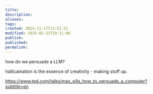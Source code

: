 ```yaml
---
title: 
description: 
aliases: 
tags: 
created: 2024-11-17T13:51:51
modified: 2025-02-23T19:11:06
publish: 
published: 
permalink: 
---
```


how do we persuade a LLM?


hallicaination is the essence of creativity - making stuff up.



https://www.ted.com/talks/max_sills_how_to_persuade_a_computer?subtitle=en
